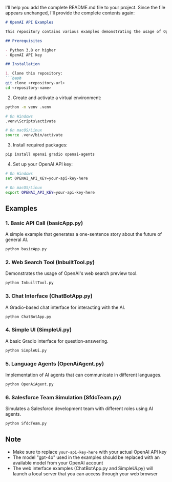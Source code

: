I'll help you add the complete README.md file to your project. Since the file appears unchanged, I'll provide the complete contents again:

```markdown:README.md
# OpenAI API Examples

This repository contains various examples demonstrating the usage of OpenAI's API with Python. The examples include basic API calls, chat interfaces, and AI agents implementation.

## Prerequisites

- Python 3.8 or higher
- OpenAI API key

## Installation

1. Clone this repository:
```bash
git clone <repository-url>
cd <repository-name>
```

2. Create and activate a virtual environment:
```bash
python -m venv .venv

# On Windows
.venv\Scripts\activate

# On macOS/Linux
source .venv/bin/activate
```

3. Install required packages:
```bash
pip install openai gradio openai-agents
```

4. Set up your OpenAI API key:
```bash
# On Windows
set OPENAI_API_KEY=your-api-key-here

# On macOS/Linux
export OPENAI_API_KEY=your-api-key-here
```

## Examples

### 1. Basic API Call (basicApp.py)
A simple example that generates a one-sentence story about the future of general AI.
```bash
python basicApp.py
```

### 2. Web Search Tool (InbuiltTool.py)
Demonstrates the usage of OpenAI's web search preview tool.
```bash
python InbuiltTool.py
```

### 3. Chat Interface (ChatBotApp.py)
A Gradio-based chat interface for interacting with the AI.
```bash
python ChatBotApp.py
```

### 4. Simple UI (SimpleUi.py)
A basic Gradio interface for question-answering.
```bash
python SimpleUi.py
```

### 5. Language Agents (OpenAiAgent.py)
Implementation of AI agents that can communicate in different languages.
```bash
python OpenAiAgent.py
```

### 6. Salesforce Team Simulation (SfdcTeam.py)
Simulates a Salesforce development team with different roles using AI agents.
```bash
python SfdcTeam.py
```

## Note
- Make sure to replace `your-api-key-here` with your actual OpenAI API key
- The model "gpt-4o" used in the examples should be replaced with an available model from your OpenAI account
- The web interface examples (ChatBotApp.py and SimpleUi.py) will launch a local server that you can access through your web browser

